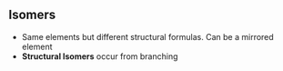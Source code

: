## Isomers
- Same elements but different structural formulas. Can be a mirrored element
- **Structural Isomers** occur from branching 